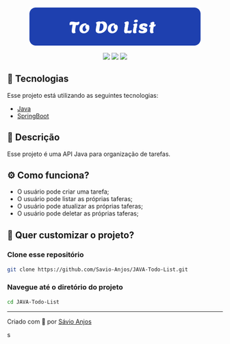 <p align='center'><img width='400' src="./.github/logo.svg"/></p>

 <p align='center'>

<img src="https://img.shields.io/github/repo-size/Savio-Anjos/JAVA-Todo-List?color=1e40af">
<img src="https://img.shields.io/github/languages/count/Savio-Anjos/JAVA-Todo-List?color=1e40af">
<img src="https://img.shields.io/github/last-commit/Savio-Anjos/JAVA-Todo-List?color=1e40af">  
</p>

## 🚀 Tecnologias

Esse projeto está utilizando as seguintes tecnologias:

- [Java](https://www.java.com/pt-BR/)
- [SpringBoot](https://spring.io/projects/spring-boot)

## 📜 Descrição

Esse projeto é uma API Java para organização de tarefas.

## ⚙️ Como funciona?

- O usuário pode criar uma tarefa;
- O usuário pode listar as próprias taferas;
- O usuário pode atualizar as próprias taferas;
- O usuário pode deletar as próprias taferas;

## 🎲 Quer customizar o projeto?

### Clone esse repositório

```bash
git clone https://github.com/Savio-Anjos/JAVA-Todo-List.git
```

### Navegue até o diretório do projeto

```bash
cd JAVA-Todo-List
```

---

<p>Criado com 💙 por <a href='https://github.com/Savio-Anjos/' target='_blank'>Sávio Anjos</a></p>
s
